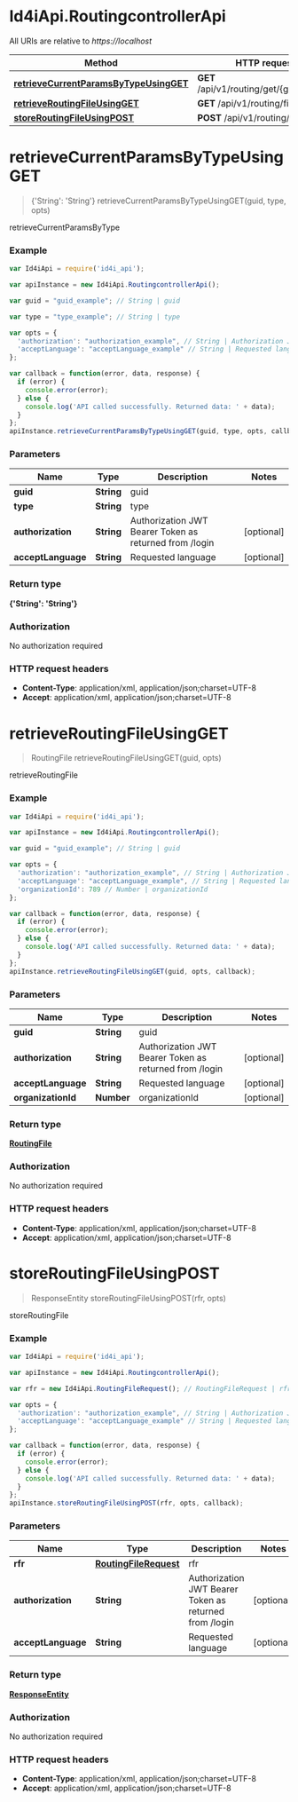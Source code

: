 # Id4iApi.RoutingcontrollerApi

All URIs are relative to *https://localhost*

Method | HTTP request | Description
------------- | ------------- | -------------
[**retrieveCurrentParamsByTypeUsingGET**](RoutingcontrollerApi.md#retrieveCurrentParamsByTypeUsingGET) | **GET** /api/v1/routing/get/{guid}/{type} | retrieveCurrentParamsByType
[**retrieveRoutingFileUsingGET**](RoutingcontrollerApi.md#retrieveRoutingFileUsingGET) | **GET** /api/v1/routing/file/{guid} | retrieveRoutingFile
[**storeRoutingFileUsingPOST**](RoutingcontrollerApi.md#storeRoutingFileUsingPOST) | **POST** /api/v1/routing/file | storeRoutingFile


<a name="retrieveCurrentParamsByTypeUsingGET"></a>
# **retrieveCurrentParamsByTypeUsingGET**
> {&#39;String&#39;: &#39;String&#39;} retrieveCurrentParamsByTypeUsingGET(guid, type, opts)

retrieveCurrentParamsByType

### Example
```javascript
var Id4iApi = require('id4i_api');

var apiInstance = new Id4iApi.RoutingcontrollerApi();

var guid = "guid_example"; // String | guid

var type = "type_example"; // String | type

var opts = { 
  'authorization': "authorization_example", // String | Authorization JWT Bearer Token as returned from /login
  'acceptLanguage': "acceptLanguage_example" // String | Requested language
};

var callback = function(error, data, response) {
  if (error) {
    console.error(error);
  } else {
    console.log('API called successfully. Returned data: ' + data);
  }
};
apiInstance.retrieveCurrentParamsByTypeUsingGET(guid, type, opts, callback);
```

### Parameters

Name | Type | Description  | Notes
------------- | ------------- | ------------- | -------------
 **guid** | **String**| guid | 
 **type** | **String**| type | 
 **authorization** | **String**| Authorization JWT Bearer Token as returned from /login | [optional] 
 **acceptLanguage** | **String**| Requested language | [optional] 

### Return type

**{&#39;String&#39;: &#39;String&#39;}**

### Authorization

No authorization required

### HTTP request headers

 - **Content-Type**: application/xml, application/json;charset=UTF-8
 - **Accept**: application/xml, application/json;charset=UTF-8

<a name="retrieveRoutingFileUsingGET"></a>
# **retrieveRoutingFileUsingGET**
> RoutingFile retrieveRoutingFileUsingGET(guid, opts)

retrieveRoutingFile

### Example
```javascript
var Id4iApi = require('id4i_api');

var apiInstance = new Id4iApi.RoutingcontrollerApi();

var guid = "guid_example"; // String | guid

var opts = { 
  'authorization': "authorization_example", // String | Authorization JWT Bearer Token as returned from /login
  'acceptLanguage': "acceptLanguage_example", // String | Requested language
  'organizationId': 789 // Number | organizationId
};

var callback = function(error, data, response) {
  if (error) {
    console.error(error);
  } else {
    console.log('API called successfully. Returned data: ' + data);
  }
};
apiInstance.retrieveRoutingFileUsingGET(guid, opts, callback);
```

### Parameters

Name | Type | Description  | Notes
------------- | ------------- | ------------- | -------------
 **guid** | **String**| guid | 
 **authorization** | **String**| Authorization JWT Bearer Token as returned from /login | [optional] 
 **acceptLanguage** | **String**| Requested language | [optional] 
 **organizationId** | **Number**| organizationId | [optional] 

### Return type

[**RoutingFile**](RoutingFile.md)

### Authorization

No authorization required

### HTTP request headers

 - **Content-Type**: application/xml, application/json;charset=UTF-8
 - **Accept**: application/xml, application/json;charset=UTF-8

<a name="storeRoutingFileUsingPOST"></a>
# **storeRoutingFileUsingPOST**
> ResponseEntity storeRoutingFileUsingPOST(rfr, opts)

storeRoutingFile

### Example
```javascript
var Id4iApi = require('id4i_api');

var apiInstance = new Id4iApi.RoutingcontrollerApi();

var rfr = new Id4iApi.RoutingFileRequest(); // RoutingFileRequest | rfr

var opts = { 
  'authorization': "authorization_example", // String | Authorization JWT Bearer Token as returned from /login
  'acceptLanguage': "acceptLanguage_example" // String | Requested language
};

var callback = function(error, data, response) {
  if (error) {
    console.error(error);
  } else {
    console.log('API called successfully. Returned data: ' + data);
  }
};
apiInstance.storeRoutingFileUsingPOST(rfr, opts, callback);
```

### Parameters

Name | Type | Description  | Notes
------------- | ------------- | ------------- | -------------
 **rfr** | [**RoutingFileRequest**](RoutingFileRequest.md)| rfr | 
 **authorization** | **String**| Authorization JWT Bearer Token as returned from /login | [optional] 
 **acceptLanguage** | **String**| Requested language | [optional] 

### Return type

[**ResponseEntity**](ResponseEntity.md)

### Authorization

No authorization required

### HTTP request headers

 - **Content-Type**: application/xml, application/json;charset=UTF-8
 - **Accept**: application/xml, application/json;charset=UTF-8

